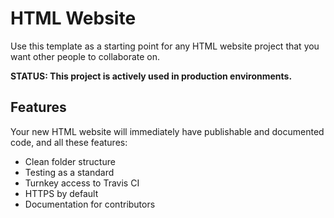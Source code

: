 # HTML Website
Use this template as a starting point for any HTML website project that you want other people to collaborate on.

**STATUS: This project is actively used in production environments.**



## Features

Your new HTML website will immediately have publishable and documented code, and all these features:

 - Clean folder structure
 - Testing as a standard
 - Turnkey access to Travis CI
 - HTTPS by default
 - Documentation for contributors
